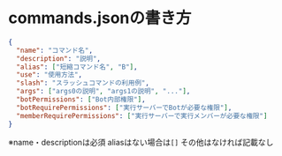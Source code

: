 # commands.jsonの書き方

```json
{
  "name": "コマンド名",
  "description": "説明",
  "alias": ["短縮コマンド名", "B"],
  "use": "使用方法",
  "slash": "スラッシュコマンドの利用例",
  "args": ["args0の説明", "args1の説明", "..."],
  "botPermissions": ["Bot内部権限"],
  "botRequirePermissions": ["実行サーバーでBotが必要な権限"],
  "memberRequirePermissions": ["実行サーバーで実行メンバーが必要な権限"]
}
```

※name・descriptionは必須 aliasはない場合は`[]` その他はなければ記載なし
